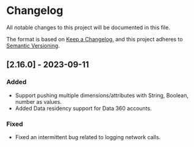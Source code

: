 # Changelog

All notable changes to this project will be documented in this file.

The format is based on [Keep a Changelog](https://keepachangelog.com/en/1.0.0/),
and this project adheres to [Semantic Versioning](https://semver.org/spec/v2.0.0.html).

## [2.16.0] - 2023-09-11

### Added

- Support pushing multiple dimensions/attributes with String, Boolean, number as values.
- Added Data residency support for Data 360 accounts.

### Fixed

- Fixed an intermittent bug related to logging network calls.